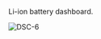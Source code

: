 Li-ion battery dashboard.

![DSC-6](https://github.com/user-attachments/assets/834967d9-c100-4534-924f-325b894cfab8)
